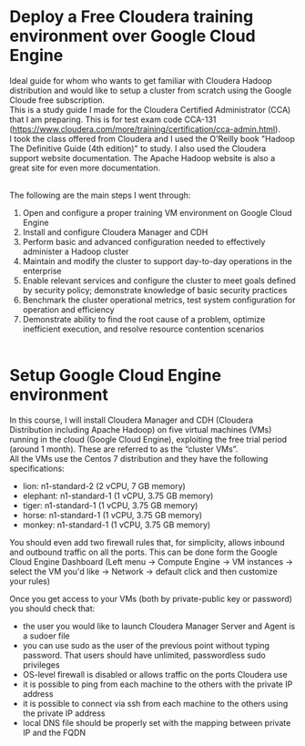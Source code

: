 # Deploy a Free Cloudera training environment over Google Cloud Engine
Ideal guide for whom who wants to get familiar with Cloudera Hadoop distribution and would like to setup a cluster from scratch using the Google Cloude free subscription. <br/>
This is a study guide I made for the Cloudera Certified Administrator (CCA) that I am preparing. This is for test exam code CCA-131 (https://www.cloudera.com/more/training/certification/cca-admin.html). <br/>
I took the class offered from Cloudera and I used the O'Reilly book "Hadoop The Definitive Guide (4th edition)" to study. 
I also used the Cloudera support website documentation. The Apache Hadoop website is also a great site for even more documentation.
<br/><br/>

The following are the main steps I went through:
1. Open and configure a proper training VM environment on Google Cloud Engine
2. Install and configure Cloudera Manager and CDH
3. Perform basic and advanced configuration needed to effectively administer a Hadoop cluster
4. Maintain and modify the cluster to support day-to-day operations in the enterprise
5. Enable relevant services and configure the cluster to meet goals defined by security policy; demonstrate knowledge of basic security practices
6. Benchmark the cluster operational metrics, test system configuration for operation and efficiency
7. Demonstrate ability to find the root cause of a problem, optimize inefficient execution, and resolve resource contention scenarios
<br/><br/>

# Setup Google Cloud Engine environment
In this course, I will install Cloudera Manager and CDH (Cloudera Distribution including Apache Hadoop) on five virtual machines (VMs) running in the cloud (Google Cloud Engine), exploiting the free trial period (around 1 month). These are referred to as the “cluster VMs”. <br/>
All the VMs use the Centos 7 distribution and they have the following specifications: <br/>
  * lion: n1-standard-2 (2 vCPU, 7 GB memory)
  * elephant: n1-standard-1 (1 vCPU, 3.75 GB memory)
  * tiger: n1-standard-1 (1 vCPU, 3.75 GB memory)
  * horse: n1-standard-1 (1 vCPU, 3.75 GB memory)
  * monkey: n1-standard-1 (1 vCPU, 3.75 GB memory)
  
You should even add two firewall rules that, for simplicity, allows inbound and outbound traffic on all the ports. This can be done form the Google Cloud Engine Dashboard (Left menu -> Compute Engine -> VM instances -> select the VM you'd like -> Network -> default click and then customize your rules)<br/>

Once you get access to your VMs (both by private-public key or password) you should check that: 
  * the user you would like to launch Cloudera Manager Server and Agent is a sudoer file
  * you can use sudo as the user of the previous point without typing password. That users should have unlimited, passwordless sudo privileges
  * OS-level firewall is disabled or allows traffic on the ports Cloudera use
  * it is possible to ping from each machine to the others with the private IP address
  * it is possible to connect via ssh from each machine to the others using the private IP address
  * local DNS file should be properly set with the mapping between private IP and the FQDN

